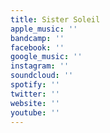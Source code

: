 ```yaml
---
title: Sister Soleil
apple_music: ''
bandcamp: ''
facebook: ''
google_music: ''
instagram: ''
soundcloud: ''
spotify: ''
twitter: ''
website: ''
youtube: ''
---
```

